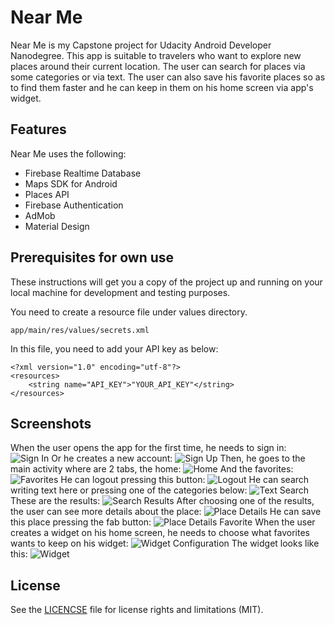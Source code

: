 # Near Me
  Near Me is my Capstone project for Udacity Android Developer Nanodegree. This app is suitable to travelers
who want to explore new places around their current location. The user can search for places via some categories or
via text. The user can also save his favorite places so as to find them faster and he can keep in them on his home screen via app's widget.
## Features
Near Me uses the following:
* Firebase Realtime Database
* Maps SDK for Android
* Places API
* Firebase Authentication
* AdMob
* Material Design
## Prerequisites for own use
These instructions will get you a copy of the project up and running on your local machine for development and testing purposes.

You need to create a resource file under values directory.
```
app/main/res/values/secrets.xml
```
In this file, you need to add your API key as below:
```
<?xml version="1.0" encoding="utf-8"?>
<resources>
    <string name="API_KEY">"YOUR_API_KEY"</string>
</resources>
```
## Screenshots
When the user opens the app for the first time, he needs to sign in:
![Sign In](/screenshots/sign_in.png)
Or he creates a new account:
![Sign Up](/screenshots/sign_up.png)
Then, he goes to the main activity where are 2 tabs, the home:
![Home](/screenshots/home_screen.png)
And the favorites:
![Favorites](/screenshots/favorites_screen.png)
He can logout pressing this button:
![Logout](/screenshots/home_logout_screen.png)
He can search writing text here or pressing one of the categories below:
![Text Search](/screenshots/text_search_screen.png)
These are the results:
![Search Results](/screenshots/text_search_results_screen.png)
After choosing one of the results, the user can see more details about the place:
![Place Details](/screenshots/place_details_screen.png)
He can save this place pressing the fab button:
![Place Details Favorite](/screenshots/place_details_favorite_screen.png)
When the user creates a widget on his home screen, he needs to choose what favorites wants to keep on his widget:
![Widget Configuration](/screenshots/widget_configuration_screen.png)
The widget looks like this:
![Widget](/screenshots/widget.png)

## License
See the [LICENCSE](/LICENSE.md) file for license rights and limitations (MIT).
